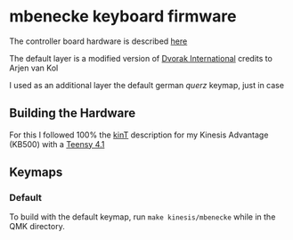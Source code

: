 # mbenecke keyboard firmware

The controller board hardware is described
[here](http://michael.stapelberg.de/Artikel/kinesis_custom_controller)

The default layer is a modified version of [Dvorak International](http://arjenvankol.com/dvorak.php) credits to Arjen van Kol

I used as an additional layer the default german _querz_ keymap, just in case

## Building the Hardware

For this I followed 100% the [kinT](https://github.com/kinx-project/kint) description for my Kinesis Advantage (KB500) with a [Teensy 4.1](https://www.pjrc.com/store/teensy41.html)

## Keymaps

### Default

To build with the default keymap, run `make kinesis/mbenecke` while in the QMK directory.


